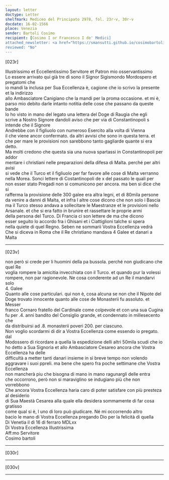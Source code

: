 ```yaml
---
layout: letter
doctype: Letter
shelfmark: Mediceo del Principato 2978, fol. 23r-v, 30r-v
docdate: 16-02-1566
place: Venezia
sender: Bartoli Cosimo
recipient: [Cosimo I or Francesco I de' Medici]
attached_newsletter: <a href="https://smansutti.github.io/cosimobartoli/texts/3079_161/">3079_161</a>
reviewed: "No"
---
```


[023r]  
  
  
Illustrissimo et Eccellentissimo Servitore et Patron mio osservantissimo  
Lo essere arrivato qui già tre dì sono il Signor Sigismondo Mordospero et pregatomi che  
io mandi la inclusa per Sua Eccellenza è, cagione che io scrivo la presente et la indirizzo  
allo Ambasciatore Canigiano che la mandi per la proma occasione. et mi è,  
parso mio debito darle intanto notitia delle cose che passano da queste bande  
Io ho visto in mano del legato una lettera del Doge di Raugia che egli  
scrive a Nostro Signore dandoli aviso che per via di Constantinopoli s intende che il Signore  
Andrebbe con il figliuolo con numeroso Esercito alla volta di Vienna  
il che viene ancor confermato. da altri avvisi che sono in questa terra. et  
che per mare le provisioni non sarebbono tanto gagliarde quante si era detto.  
Ma molti credono che questa sia una nuova spartassi in Constantinopoli per addor  
mentare i christiani nelle preparazioni della difesa di Malta. perché per altri avisi  
si vede che il Turco et il figliuolo per far favore alle cose di Malta verranno  
nella Morea. Sonci lettere di Costantinopoli de x del passato le quali per  
non esser stato Pregadi non si comunicono per ancora. ma ben si dice che si  
rafferma la provisione delle 300 galee era altra legni, et di 80mila persone  
da venire a danni di Malta, et infra l altre cose dicono che non solo i Bascia  
ma il Turco stesso andava a sollecitare le Maestranze et le provisioni nello  
Arsanale. et che si era fatto in brunire et rassettare le proprie armi  
della persona del Turco. Di Francia ci son lettere de ma che dicono  
esser seguito lo accordo fra i Ghisani et i Ciattiglioni talche si spera  
nella quiete di quel Regno. Seben ne sommarii Vostra Eccellenza vedrà  
Che si diceva in Roma che il Re christiano mandava 4 Galee et danari a Malta  
  
---  

[023v]  
  
  
non però si crede per li huomini della pa bussola. perché non giudicano che quel Re  
voglia rompere la amicitia invecchiata con il Turco. et quando pur la volessi  
rompere, non par ragionevole. Ne cosa conderente ad un Re il mandarvi solo  
4. Galee  
Quanto alle cose particulari. qui non è, cosa alcuna se non che il Nipote del  
Doge trovato innocente quanto alle cose de Monasterii fu assoluto. et Messer  
franco Cornaro fratello del Cardinale come colpevole et con una sua Cugina  
fu per .4. anni bandito del Consiglio grande, et condennato in millesecento che  
da distribuirsi ad .8. monasterii poveri 200. per ciascuno.  
Non voglio scordarmi di dir a Vostra Eccellenza come essendo io pregato. dal  
Modossero di ricordare a quella la espedizione delli altri 50mila scudi che io  
ho detto a Sua Signoria et allo Ambasciatore Cesareo ancora che Vostra Eccellenza ha delle  
difficultà a metter tanti danari insieme in sì breve tempo non volendo  
aggravare i suoi ppreli. ma bene che spero fra poche settimane che Vostra Eccellenza  
non mancherà piu che bisogna di mano in mano ragunargli delle entra  
che occorrono, però non si maraviglino se indugiano più che non vorrebbono  
Che ancora Vostra Eccellenza haria caro di poter satisfare con più presteza al desiderio  
di Sua Maestà Cesarea alla quale ella desidera sommamente di far cosa gratisso  
come qual si è, l uno di loro può giudicare. Né mi occorrendo altro  
bacio le mano di Vostra Eccellenza pregando Dio per la felicità di quella  
Di Venetia il dì 16 di ferraro MDLxx  
Di Vostra Eccellenza Illustrissima  
Aff:mo Servitore  
Cosimo bartoli  
  
---  

[030r]  
  
  
  
---  

[030v]  
  
  
  
---  

